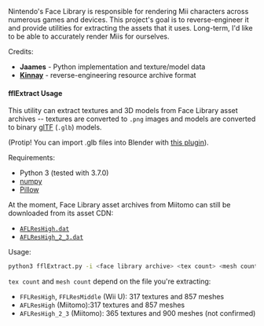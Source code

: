 Nintendo's Face Library is responsible for rendering Mii characters across numerous games and devices. This project's goal is to reverse-engineer it and provide utilities for extracting the assets that it uses. Long-term, I'd like to be able to accurately render Miis for ourselves.

Credits:
 - **Jaames** - Python implementation and texture/model data
 - **[Kinnay](https://github.com/Kinnay)** - reverse-engineering resource archive format

#### fflExtract Usage

This utility can extract textures and 3D models from Face Library asset archives -- textures are converted to `.png` images and models are converted to binary [glTF](https://en.wikipedia.org/wiki/GlTF) (`.glb`) models. 

(Protip! You can import .glb files into Blender with [this plugin](https://github.com/ksons/gltf-blender-importer)).

Requirements:

 - Python 3 (tested with 3.7.0)
 - [numpy](http://www.numpy.org/)
 - [Pillow](https://pillow.readthedocs.io/en/latest/)

At the moment, Face Library asset archives from Miitomo can still be downloaded from its asset CDN:
 - [`AFLResHigh.dat`](http://download-cdn.miitomo.com/native/20180125111639/android/v2/asset_model_character_mii_AFLResHigh_dat.zip)
 - [`AFLResHigh_2_3.dat`](http://download-cdn.miitomo.com/native/20180125111639/android/v2/asset_model_character_mii_AFLResHigh_2_3_dat.zip)

Usage:

```bash
python3 fflExtract.py -i <face library archive> <tex count> <mesh count> -t <tex output dir> -m <mesh output dir>
```

`tex count` and `mesh count` depend on the file you're extracting:

* `FFLResHigh`, `FFLResMiddle` (Wii U): 317 textures and 857 meshes
* `AFLResHigh` (Miitomo):317 textures and 857 meshes
* `AFLResHigh_2_3` (Miitomo): 365 textures and 900 meshes (not confirmed)